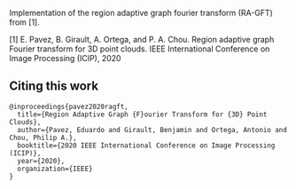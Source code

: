 Implementation of the region adaptive graph fourier transform (RA-GFT) from [1].






[1] E. Pavez, B. Girault, A. Ortega, and P. A. Chou. Region adaptive graph Fourier transform  for  3D  point  clouds. IEEE  International  Conference  on  Image  Processing  (ICIP), 2020


## Citing this work
```
@inproceedings{pavez2020ragft,
  title={Region Adaptive Graph {F}ourier Transform for {3D} Point Clouds},
  author={Pavez, Eduardo and Girault, Benjamin and Ortega, Antonio and Chou, Philip A.},
  booktitle={2020 IEEE International Conference on Image Processing (ICIP)},
  year={2020},
  organization={IEEE}
}
```

